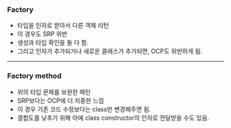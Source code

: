### Factory

- 타입을 인자로 받아서 다른 객체 리턴
- 이 경우도 SRP 위반
- 생성과 타입 확인을 둘 다 함.
- 그리고 인자가 추가되거나 새로운 클래스가 추가되면, OCP도 위반하게 됨.

---

### Factory method

- 위의 타입 문제를 보완한 패턴
- SRP보다는 OCP에 더 치중한 느낌
- 이 경우 기존 코드 수정보다는 class만 변경해주면 됨.
- 결합도를 낮추기 위해 아예 class constructor의 인자로 전달받을 수도 있음.
